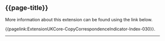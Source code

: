## {{page-title}}

More information about this extension can be found using the link below.

{{pagelink:ExtensionUKCore-CopyCorrespondenceIndicator-Index-030}}.

---
